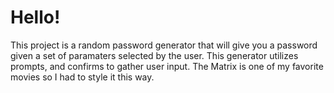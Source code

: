 # Hello!

This project is a random password generator that will give you a password given a set of paramaters selected by the user. 
This generator utilizes prompts, and confirms to gather user input.
The Matrix is one of my favorite movies so I had to style it this way.

